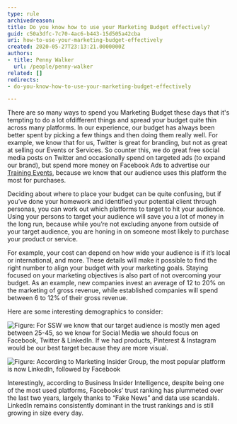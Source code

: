 ```yaml
---
type: rule
archivedreason: 
title: Do you know how to use your Marketing Budget effectively?
guid: c50a3dfc-7c70-4ac6-b443-15d505a42cba
uri: how-to-use-your-marketing-budget-effectively
created: 2020-05-27T23:13:21.0000000Z
authors:
- title: Penny Walker
  url: /people/penny-walker
related: []
redirects:
- do-you-know-how-to-use-your-marketing-budget-effectively

---
```


There are so many ways to spend you Marketing Budget these days that it's tempting to do a lot ofdifferent things and spread your budget quite thin across many platforms. In our experience, our budget has always been better spent by picking a few things and then doing them really well. For example, we know that for us, Twitter is great for branding, but not as great at selling our Events or Services. So counter this, we do great free social media posts on Twitter and occasionally spend on targeted ads (to expand our brand), but spend more money on Facebook Ads to advertise our [Training Events](https://www.ssw.com.au/ssw/Events/Training/NET-Core-Superpowers-Tour.aspx), because we know that our audience uses this platform the most for purchases.

<!--endintro-->

Deciding about where to place your budget can be quite confusing, but if you’ve done your homework and identified your potential client through personas, you can work out which platforms to target to hit your audience.  
Using your persons to target your audience will save you a lot of money in the long run, because while you’re not excluding anyone from outside of your target audience, you are honing in on someone most likely to purchase your product or service. 
 
For example, your cost can depend on how wide your audience is if it’s local or international, and more. These details will make it possible to find the right number to align your budget with your marketing goals. Staying focused on your marketing objectives is also part of not overcoming your budget. As an example, new companies invest an average of 12 to 20% on the marketing of gross revenue, while established companies will spend between 6 to 12% of their gross revenue. 

Here are some interesting demographics to consider:

![Figure: For SSW we know that our target audience is mostly men aged between 25-45, so we know for Social Media we should focus on Facebook, Twitter & LinkedIn. If we had products, Pinterest & Instagram would be our best target because they are more visual.](target-audience-table.png)  

![Figure: According to Marketing Insider Group, the most popular platform is now LinkedIn, followed by Facebook](social-platforms.png)  

Interestingly, according to Business Insider Intelligence, despite being one of the most used platforms, Facebooks’ trust ranking has plummeted over the last two years, largely thanks to “Fake News” and data use scandals. LinkedIn remains consistently dominant in the trust rankings and is still growing in size every day.
